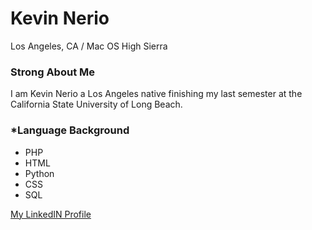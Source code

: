 # Kevin Nerio
Los Angeles, CA / Mac OS High Sierra


### **Strong** About Me
I am Kevin Nerio a Los Angeles native finishing my last semester at the California State University of Long Beach.
### *Language Background
  * PHP
  * HTML
  * Python
  * CSS
  * SQL

[My LinkedIN Profile](https://www.linkedin.com/in/kevin-nerio)
